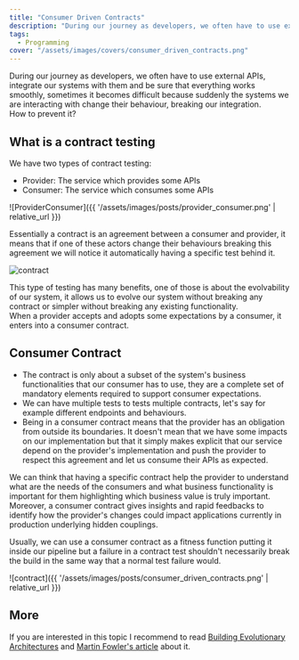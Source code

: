 ```yaml
---
title: "Consumer Driven Contracts"
description: "During our journey as developers, we often have to use external APIs, integrate our systems with them and be sure that everything works smoothly, sometimes it becomes difficult…"
tags:
  - Programming
cover: "/assets/images/covers/consumer_driven_contracts.png"
---
```


During our journey as developers, we often have to use external APIs, integrate our systems with them and be sure that everything works smoothly, sometimes it becomes difficult because suddenly the systems we are interacting with change their behaviour, breaking our integration.   
How to prevent it?

## What is a contract testing

We have two types of contract testing:

* Provider: The service which provides some APIs
* Consumer: The service which consumes some APIs

![ProviderConsumer]({{ '/assets/images/posts/provider_consumer.png' | relative_url }})

Essentially a contract is an agreement between a consumer and provider, it means that if one of these actors change their behaviours breaking this agreement we will notice it automatically having a specific test behind it.


![contract](https://media.giphy.com/media/hYAvfvuj8xKxO/source.gif)

This type of testing has many benefits, one of those is about the evolvability of our system, it allows us to evolve our system without breaking any contract or simpler without breaking any existing functionality.   
When a provider accepts and adopts some expectations by a consumer, it enters into a consumer contract.

## Consumer Contract

* The contract is only about a subset of the system's business functionalities that our consumer has to use, they are a complete set of mandatory elements required to support consumer expectations.
* We can have multiple tests to tests multiple contracts, let's say for example different endpoints and behaviours.
* Being in a consumer contract means that the provider has an obligation from outside its boundaries. It doesn't mean that we have some impacts on our implementation but that it simply makes explicit that our service depend on the provider's implementation and push the provider to respect this agreement and let us consume their APIs as expected.

We can think that having a specific contract help the provider to understand what are the needs of the consumers and what business functionality is important for them highlighting which business value is truly important.   
Moreover, a consumer contract gives insights and rapid feedbacks to identify how the provider's changes could impact applications currently in production underlying hidden couplings.

Usually, we can use a consumer contract as a fitness function putting it inside our pipeline but a failure in a contract test shouldn't necessarily break the build in the same way that a normal test failure would.

![contract]({{ '/assets/images/posts/consumer_driven_contracts.png' | relative_url }})

## More 

If you are interested in this topic I recommend to read [Building Evolutionary Architectures](https://www.oreilly.com/library/view/building-evolutionary-architectures/9781491986356/) and [Martin Fowler's article](https://martinfowler.com/articles/consumerDrivenContracts.html) about it.
